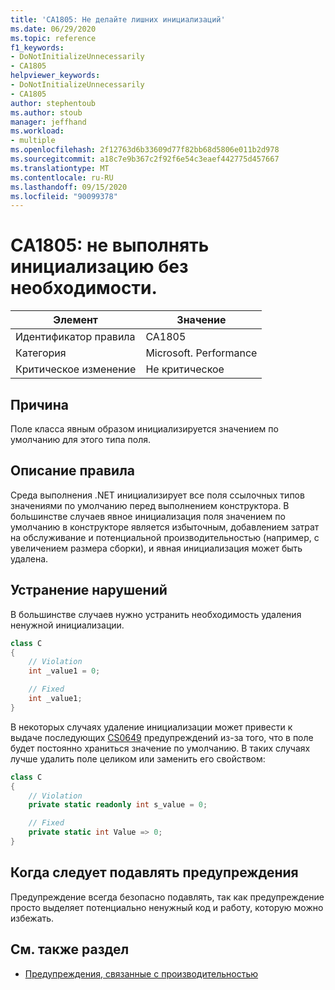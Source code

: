 ```yaml
---
title: 'CA1805: Не делайте лишних инициализаций'
ms.date: 06/29/2020
ms.topic: reference
f1_keywords:
- DoNotInitializeUnnecessarily
- CA1805
helpviewer_keywords:
- DoNotInitializeUnnecessarily
- CA1805
author: stephentoub
ms.author: stoub
manager: jeffhand
ms.workload:
- multiple
ms.openlocfilehash: 2f12763d6b33609d77f82bb68d5806e011b2d978
ms.sourcegitcommit: a18c7e9b367c2f92f6e54c3eaef442775d457667
ms.translationtype: MT
ms.contentlocale: ru-RU
ms.lasthandoff: 09/15/2020
ms.locfileid: "90099378"
---
```

# <a name="ca1805-do-not-initialize-unnecessarily"></a>CA1805: не выполнять инициализацию без необходимости.

|Элемент|Значение|
|-|-|
|Идентификатор правила|CA1805|
|Категория|Microsoft. Performance|
|Критическое изменение|Не критическое|

## <a name="cause"></a>Причина

Поле класса явным образом инициализируется значением по умолчанию для этого типа поля.

## <a name="rule-description"></a>Описание правила

Среда выполнения .NET инициализирует все поля ссылочных типов значениями по умолчанию перед выполнением конструктора. В большинстве случаев явное инициализация поля значением по умолчанию в конструкторе является избыточным, добавлением затрат на обслуживание и потенциальной производительностью (например, с увеличением размера сборки), и явная инициализация может быть удалена.

## <a name="how-to-fix-violations"></a>Устранение нарушений

В большинстве случаев нужно устранить необходимость удаления ненужной инициализации.

```csharp
class C
{
    // Violation
    int _value1 = 0;

    // Fixed
    int _value1;
}
```

В некоторых случаях удаление инициализации может привести к выдаче последующих [CS0649](/dotnet/csharp/misc/cs0649) предупреждений из-за того, что в поле будет постоянно храниться значение по умолчанию.  В таких случаях лучше удалить поле целиком или заменить его свойством:

```csharp
class C
{
    // Violation
    private static readonly int s_value = 0;

    // Fixed
    private static int Value => 0;
}
```

## <a name="when-to-suppress-warnings"></a>Когда следует подавлять предупреждения

Предупреждение всегда безопасно подавлять, так как предупреждение просто выделяет потенциально ненужный код и работу, которую можно избежать.

## <a name="see-also"></a>См. также раздел

- [Предупреждения, связанные с производительностью](../code-quality/performance-warnings.md)
